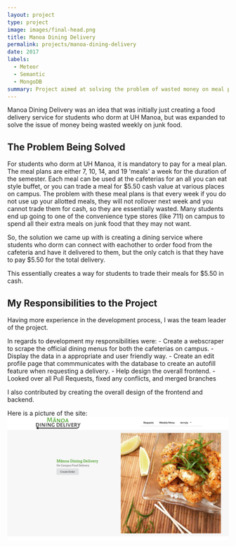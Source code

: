 ```yaml
---
layout: project
type: project
image: images/final-head.png
title: Manoa Dining Delivery
permalink: projects/manoa-dining-delivery
date: 2017
labels:
  - Meteor
  - Semantic
  - MongoDB
summary: Project aimed at solving the problem of wasted money on meal plans at UH Manoa.
---
```

Manoa Dining Delivery was an idea that was initially just creating a food delivery service for students who dorm at UH Manoa, but was expanded to solve the issue of money being wasted weekly on junk food.

## The Problem Being Solved
For students who dorm at UH Manoa, it is mandatory to pay for a meal plan. The meal plans are either 7, 10, 14, and 19 'meals' a week for the duration of the semester. Each meal can be used at the cafeterias for an all you can eat style buffet, or you can trade a meal for $5.50 cash value at various places on campus. The problem with these meal plans is that every week if you do not use up your allotted meals, they will not rollover next week and you cannot trade them for cash, so they are essentially wasted. Many students end up going to one of the convenience type stores (like 711) on campus to spend all their extra meals on junk food that they may not want. 

So, the solution we came up with is creating a dining service where students who dorm can connect with eachother to order food from the cafeteria and have it delivered to them, but the only catch is that they have to pay $5.50 for the total delivery.

This essentially creates a way for students to trade their meals for $5.50 in cash.

## My Responsibilities to the Project
Having more experience in the development process, I was the team leader of the project. 

In regards to development my responsibilities were:
    - Create a webscraper to scrape the official dining menus for both the cafeterias on campus.
    - Display the data in a appropriate and user friendly way.
    - Create an edit profile page that commmunicates with the database to create an autofill feature when requesting a delivery.
    - Help design the overall frontend.
    - Looked over all Pull Requests, fixed any conflicts, and merged branches

I also contributed by creating the overall design of the frontend and backend.


Here is a picture of the site:
<img class="ui centered image" src="../images/mdd.png">





